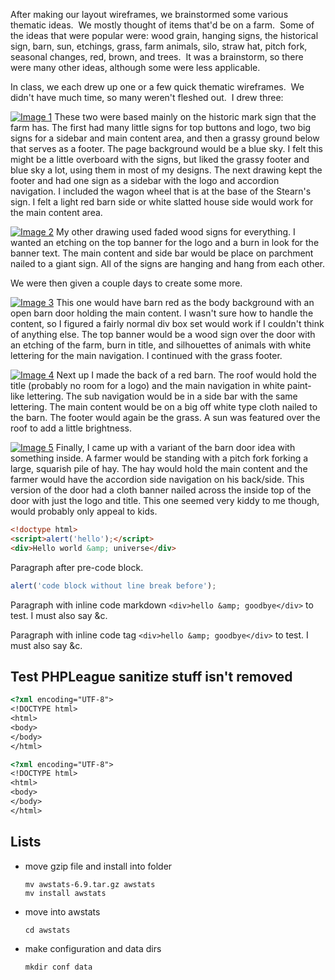 After making our layout wireframes, we brainstormed some various thematic ideas.  We mostly thought of items that'd be on a farm.  Some of the ideas that were popular were: wood grain, hanging signs, the historical sign, barn, sun, etchings, grass, farm animals, silo, straw hat, pitch fork, seasonal changes, red, brown, and trees.  It was a brainstorm, so there were many other ideas, although some were less applicable.

In class, we each drew up one or a few quick thematic wireframes.  We didn't have much time, so many weren't fleshed out.  I drew three:

[![Image 1](/image1.jpg "Image 1")](/image1.jpg) These two were based mainly on the historic mark sign that the farm has.  The first had many little signs for top buttons and logo, two big signs for a sidebar and main content area, and then a grassy ground below that serves as a footer.  The page background would be a blue sky.  I felt this might be a little overboard with the signs, but liked the grassy footer and blue sky a lot, using them in most of my designs.  The next drawing kept the footer and had one sign as a sidebar with the logo and accordion navigation.  I included the wagon wheel that is at the base of the Stearn's sign.  I felt a light red barn side or white slatted house side would work for the main content area.

[![Image 2](/image2.jpg "Image 2")](/image2.jpg) My other drawing used faded wood signs for everything.  I wanted an etching on the top banner for the logo and a burn in look for the banner text.  The main content and side bar would be place on parchment nailed to a giant sign.  All of the signs are hanging and hang from each other.

We were then given a couple days to create some more.

[![Image 3](/image3.jpg "Image 3")](/image3.jpg) This one would have barn red as the body background with an open barn door holding the main content.  I wasn't sure how to handle the content, so I figured a fairly normal div box set would work if I couldn't think of anything else.  The top banner would be a wood sign over the door with an etching of the farm, burn in title, and silhouettes of animals with white lettering for the main navigation.  I continued with the grass footer.

[![Image 4](/image4.jpg "Image 4")](/image4.jpg) Next up I made the back of a red barn.  The roof would hold the title (probably no room for a logo) and the main navigation in white paint-like lettering.  The sub navigation would be in a side bar with the same lettering.  The main content would be on a big off white type cloth nailed to the barn.  The footer would again be the grass.  A sun was featured over the roof to add a little brightness.

[![Image 5](/image5.jpg "Image 5")](/image5.jpg) Finally, I came up with a variant of the barn door idea with something inside.  A farmer would be standing with a pitch fork forking a large, squarish pile of hay.  The hay would hold the main content and the farmer would have the accordion side navigation on his back/side.  This version of the door had a cloth banner nailed across the inside top of the door with just the logo and title.  This one seemed very kiddy to me though, would probably only appeal to kids.

``` html
<!doctype html>
<script>alert('hello');</script>
<div>Hello world &amp; universe</div>
```

Paragraph after pre-code block.

``` js
alert('code block without line break before');
```

Paragraph with inline code markdown `<div>hello &amp; goodbye</div>` to test.  I must also say &c.

Paragraph with inline code tag `<div>hello &amp; goodbye</div>` to test.  I must also say &c.

Test PHPLeague sanitize stuff isn't removed
-----

``` html
<?xml encoding="UTF-8">
<!DOCTYPE html>
<html>
<body>
</body>
</html>
```

``` html
<?xml encoding="UTF-8">
<!DOCTYPE html>
<html>
<body>
</body>
</html>
```

Lists
-----

- move gzip file and install into folder
	```
	mv awstats-6.9.tar.gz awstats
	mv install awstats
	```
- move into awstats
	```
	cd awstats
	```
- make configuration and data dirs
	```
	mkdir conf data
	```
